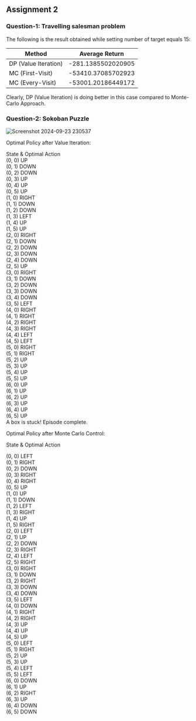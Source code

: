 ## Assignment 2 
### Question-1: Travelling salesman problem
The following is the result obtained while setting number of target equals 15:

| Method                | Average Return       |
| --------------------- | -------------------- |
| DP (Value Iteration)  | -281.1385502020905   |
| MC (First-Visit)      | -53410.37085702923   | 
| MC (Every-Visit)      | -53001.20186449172   | 

Clearly, DP (Value Iteration) is doing better in this case compared to Monte-Carlo Approach.

### Question-2: Sokoban Puzzle

![Screenshot 2024-09-23 230537](https://github.com/user-attachments/assets/8ce446fd-631a-4a6f-bfd3-60ab16744a35)

Optimal Policy after Value Iteration:

State & Optimal Action  
(0, 0)          UP              
(0, 1)          DOWN           
(0, 2)          DOWN           
(0, 3)          UP             
(0, 4)          UP             
(0, 5)          UP             
(1, 0)          RIGHT          
(1, 1)          DOWN           
(1, 2)          DOWN           
(1, 3)          LEFT           
(1, 4)          UP             
(1, 5)          UP             
(2, 0)          RIGHT          
(2, 1)          DOWN           
(2, 2)          DOWN           
(2, 3)          DOWN           
(2, 4)          DOWN           
(2, 5)          UP             
(3, 0)          RIGHT          
(3, 1)          DOWN           
(3, 2)          DOWN           
(3, 3)          DOWN           
(3, 4)          DOWN           
(3, 5)          LEFT           
(4, 0)          RIGHT          
(4, 1)          RIGHT          
(4, 2)          RIGHT          
(4, 3)          RIGHT          
(4, 4)          LEFT           
(4, 5)          LEFT           
(5, 0)          RIGHT          
(5, 1)          RIGHT          
(5, 2)          UP             
(5, 3)          UP             
(5, 4)          UP             
(5, 5)          UP             
(6, 0)          UP             
(6, 1)          UP             
(6, 2)          UP             
(6, 3)          UP             
(6, 4)          UP             
(6, 5)          UP             
A box is stuck! Episode complete.


Optimal Policy after Monte Carlo Control:

State & Optimal Action 


(0, 0)          LEFT           
(0, 1)          RIGHT          
(0, 2)          DOWN           
(0, 3)          RIGHT          
(0, 4)          RIGHT          
(0, 5)          UP             
(1, 0)          UP             
(1, 1)          DOWN           
(1, 2)          LEFT           
(1, 3)          RIGHT          
(1, 4)          UP             
(1, 5)          RIGHT          
(2, 0)          LEFT           
(2, 1)          UP             
(2, 2)          DOWN           
(2, 3)          RIGHT          
(2, 4)          LEFT           
(2, 5)          RIGHT          
(3, 0)          RIGHT          
(3, 1)          DOWN           
(3, 2)          RIGHT          
(3, 3)          DOWN           
(3, 4)          DOWN           
(3, 5)          LEFT           
(4, 0)          DOWN           
(4, 1)          RIGHT          
(4, 2)          RIGHT          
(4, 3)          UP             
(4, 4)          UP             
(4, 5)          UP             
(5, 0)          LEFT           
(5, 1)          RIGHT          
(5, 2)          UP             
(5, 3)          UP             
(5, 4)          LEFT           
(5, 5)          LEFT           
(6, 0)          DOWN           
(6, 1)          UP             
(6, 2)          RIGHT          
(6, 3)          UP             
(6, 4)          DOWN           
(6, 5)          DOWN    
